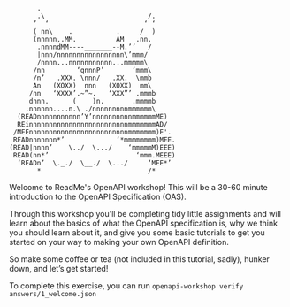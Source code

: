 ```
       .
       .\                          /.
      ’  ‘                        ‘ ‘
      ( nn\    .           .     /  )
      (nnnnn,.MM.          AM   .nn.
       .nnnndMM----_______--M.’’   /
       |nnn/nnnnnnnnnnnnnnnnn\’mmm/
       /nnnn...nnnnnnnnnnn...mmmmm\
      /nn        ‘qnnnP’       ‘mmm\
      /n’   .XXX. \nnn/   .XX.  \mmb
      An   (XOXX)  nnn   (XOXX)  mm\
     /nn   ‘XXXX’.~”~.   ‘XXX”’ .mmmb
     dnnn.      (    )n.       .mmmmb
    .nnnnnn....n.\ ./nnnnnnnnnmmmmmm\
  (READnnnnnnnnnnn’Y’nnnnnnnnnnmmmmmmME)
  REinnnnnnnnnnnnnnnnnnnnnnnnnmmmmmmmAD/
 /MEEnnnnnnnnnnnnnnnnnnnnnnnnnmmmmmmm)E'.
 READnnnnnnn*’             ‘*mmmmmmmm)MEE.
(READ|nnnn’    \../  \.../    ‘mmmmmM)EEE)
 READ(nn*’                      ‘mmm.MEEE)
  ‘READn’  \._./  \__./  \.../     ‘MEE*’
       *                           /*
```

Welcome to ReadMe's OpenAPI workshop! This will be a 30-60 minute introduction to the OpenAPI Specification (OAS).

Through this workshop you'll be completing tidy little assignments and will learn about the basics of what the OpenAPI specification is, why we think you should learn about it, and give you some basic tutorials to get you started on your way to making your own OpenAPI definition.

So make some coffee or tea (not included in this tutorial, sadly), hunker down, and let’s get started!

To complete this exercise, you can run `openapi-workshop verify answers/1_welcome.json`
